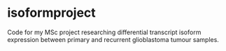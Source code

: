 # isoformproject
Code for my MSc project researching differential transcript isoform expression between primary and recurrent glioblastoma tumour samples.
